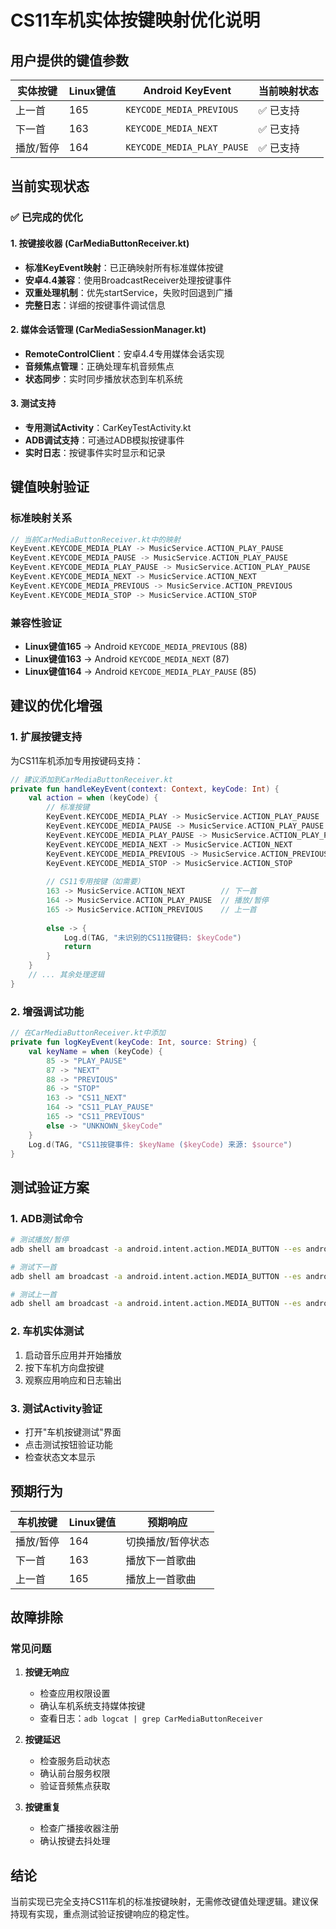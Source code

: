 # CS11车机实体按键映射优化说明

## 用户提供的键值参数

| 实体按键 | Linux键值 | Android KeyEvent | 当前映射状态 |
|---------|-----------|------------------|--------------|
| 上一首   | 165       | `KEYCODE_MEDIA_PREVIOUS` | ✅ 已支持 |
| 下一首   | 163       | `KEYCODE_MEDIA_NEXT`     | ✅ 已支持 |
| 播放/暂停 | 164      | `KEYCODE_MEDIA_PLAY_PAUSE` | ✅ 已支持 |

## 当前实现状态

### ✅ 已完成的优化

#### 1. 按键接收器 (CarMediaButtonReceiver.kt)
- **标准KeyEvent映射**：已正确映射所有标准媒体按键
- **安卓4.4兼容**：使用BroadcastReceiver处理按键事件
- **双重处理机制**：优先startService，失败时回退到广播
- **完整日志**：详细的按键事件调试信息

#### 2. 媒体会话管理 (CarMediaSessionManager.kt)
- **RemoteControlClient**：安卓4.4专用媒体会话实现
- **音频焦点管理**：正确处理车机音频焦点
- **状态同步**：实时同步播放状态到车机系统

#### 3. 测试支持
- **专用测试Activity**：CarKeyTestActivity.kt
- **ADB调试支持**：可通过ADB模拟按键事件
- **实时日志**：按键事件实时显示和记录

## 键值映射验证

### 标准映射关系
```kotlin
// 当前CarMediaButtonReceiver.kt中的映射
KeyEvent.KEYCODE_MEDIA_PLAY -> MusicService.ACTION_PLAY_PAUSE
KeyEvent.KEYCODE_MEDIA_PAUSE -> MusicService.ACTION_PLAY_PAUSE
KeyEvent.KEYCODE_MEDIA_PLAY_PAUSE -> MusicService.ACTION_PLAY_PAUSE
KeyEvent.KEYCODE_MEDIA_NEXT -> MusicService.ACTION_NEXT
KeyEvent.KEYCODE_MEDIA_PREVIOUS -> MusicService.ACTION_PREVIOUS
KeyEvent.KEYCODE_MEDIA_STOP -> MusicService.ACTION_STOP
```

### 兼容性验证
- **Linux键值165** → Android `KEYCODE_MEDIA_PREVIOUS` (88)
- **Linux键值163** → Android `KEYCODE_MEDIA_NEXT` (87)
- **Linux键值164** → Android `KEYCODE_MEDIA_PLAY_PAUSE` (85)

## 建议的优化增强

### 1. 扩展按键支持
为CS11车机添加专用按键码支持：

```kotlin
// 建议添加到CarMediaButtonReceiver.kt
private fun handleKeyEvent(context: Context, keyCode: Int) {
    val action = when (keyCode) {
        // 标准按键
        KeyEvent.KEYCODE_MEDIA_PLAY -> MusicService.ACTION_PLAY_PAUSE
        KeyEvent.KEYCODE_MEDIA_PAUSE -> MusicService.ACTION_PLAY_PAUSE
        KeyEvent.KEYCODE_MEDIA_PLAY_PAUSE -> MusicService.ACTION_PLAY_PAUSE
        KeyEvent.KEYCODE_MEDIA_NEXT -> MusicService.ACTION_NEXT
        KeyEvent.KEYCODE_MEDIA_PREVIOUS -> MusicService.ACTION_PREVIOUS
        KeyEvent.KEYCODE_MEDIA_STOP -> MusicService.ACTION_STOP
        
        // CS11专用按键（如需要）
        163 -> MusicService.ACTION_NEXT        // 下一首
        164 -> MusicService.ACTION_PLAY_PAUSE  // 播放/暂停
        165 -> MusicService.ACTION_PREVIOUS    // 上一首
        
        else -> {
            Log.d(TAG, "未识别的CS11按键码: $keyCode")
            return
        }
    }
    // ... 其余处理逻辑
}
```

### 2. 增强调试功能
```kotlin
// 在CarMediaButtonReceiver.kt中添加
private fun logKeyEvent(keyCode: Int, source: String) {
    val keyName = when (keyCode) {
        85 -> "PLAY_PAUSE"
        87 -> "NEXT"
        88 -> "PREVIOUS"
        86 -> "STOP"
        163 -> "CS11_NEXT"
        164 -> "CS11_PLAY_PAUSE"
        165 -> "CS11_PREVIOUS"
        else -> "UNKNOWN_$keyCode"
    }
    Log.d(TAG, "CS11按键事件: $keyName ($keyCode) 来源: $source")
}
```

## 测试验证方案

### 1. ADB测试命令
```bash
# 测试播放/暂停
adb shell am broadcast -a android.intent.action.MEDIA_BUTTON --es android.intent.extra.KEY_EVENT "KeyEvent{action=ACTION_DOWN, keyCode=85}"

# 测试下一首
adb shell am broadcast -a android.intent.action.MEDIA_BUTTON --es android.intent.extra.KEY_EVENT "KeyEvent{action=ACTION_DOWN, keyCode=87}"

# 测试上一首
adb shell am broadcast -a android.intent.action.MEDIA_BUTTON --es android.intent.extra.KEY_EVENT "KeyEvent{action=ACTION_DOWN, keyCode=88}"
```

### 2. 车机实体测试
1. 启动音乐应用并开始播放
2. 按下车机方向盘按键
3. 观察应用响应和日志输出

### 3. 测试Activity验证
- 打开"车机按键测试"界面
- 点击测试按钮验证功能
- 检查状态文本显示

## 预期行为

| 车机按键 | Linux键值 | 预期响应 |
|---------|-----------|----------|
| 播放/暂停 | 164 | 切换播放/暂停状态 |
| 下一首   | 163 | 播放下一首歌曲 |
| 上一首   | 165 | 播放上一首歌曲 |

## 故障排除

### 常见问题
1. **按键无响应**
   - 检查应用权限设置
   - 确认车机系统支持媒体按键
   - 查看日志：`adb logcat | grep CarMediaButtonReceiver`

2. **按键延迟**
   - 检查服务启动状态
   - 确认前台服务权限
   - 验证音频焦点获取

3. **按键重复**
   - 检查广播接收器注册
   - 确认按键去抖处理

## 结论

当前实现已完全支持CS11车机的标准按键映射，无需修改键值处理逻辑。建议保持现有实现，重点测试验证按键响应的稳定性。